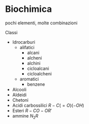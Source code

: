 # Biochimica

pochi elementi, molte combinazioni

Classi
* Idrocarburi
	* alifatici
		* alcani
		* alcheni
		* alchini
		* cicloalcani
		* cicloalcheni
	* aromatici
		* benzene
* Alcooli
* Aldeidi
* Chetoni
* Acidi carbossilici $R-C(=O)(-OH)$
* Esteri $R-CO-OR'$
* ammine $N_2R$
<!--stackedit_data:
eyJoaXN0b3J5IjpbLTQyNTQxODI2NSw2MDg3MDExMzUsLTk4MD
cxMjExMl19
-->